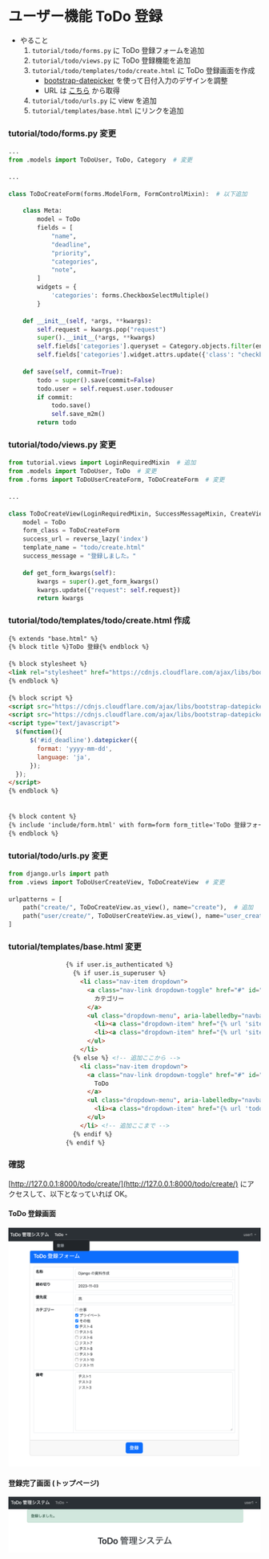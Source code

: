 #  ユーザー機能 ToDo 登録
* やること
  1. `tutorial/todo/forms.py` に ToDo 登録フォームを追加
  2. `tutorial/todo/views.py` に ToDo 登録機能を追加
  3. `tutorial/todo/templates/todo/create.html` に ToDo 登録画面を作成
     * [bootstrap-datepicker](https://bootstrap-datepicker.readthedocs.io/en/latest/index.html) を使って日付入力のデザインを調整
     * URL は [こちら](https://cdnjs.com/libraries/bootstrap-datepicker) から取得
  4. `tutorial/todo/urls.py` に view を追加
  5. `tutorial/templates/base.html` にリンクを追加


### tutorial/todo/forms.py 変更
```python
...
from .models import ToDoUser, ToDo, Category  # 変更

...

class ToDoCreateForm(forms.ModelForm, FormControlMixin):  # 以下追加

    class Meta:
        model = ToDo
        fields = [
            "name",
            "deadline",
            "priority",
            "categories",
            "note",
        ]
        widgets = {
            'categories': forms.CheckboxSelectMultiple()
        }

    def __init__(self, *args, **kwargs):
        self.request = kwargs.pop("request")
        super().__init__(*args, **kwargs)
        self.fields['categories'].queryset = Category.objects.filter(enabled=True)
        self.fields['categories'].widget.attrs.update({'class': "checkbox"})

    def save(self, commit=True):
        todo = super().save(commit=False)
        todo.user = self.request.user.todouser
        if commit:
            todo.save()
            self.save_m2m()
        return todo
```

### tutorial/todo/views.py 変更
```python
from tutorial.views import LoginRequiredMixin  # 追加
from .models import ToDoUser, ToDo  # 変更
from .forms import ToDoUserCreateForm, ToDoCreateForm  # 変更

...

class ToDoCreateView(LoginRequiredMixin, SuccessMessageMixin, CreateView):  # 以下追加
    model = ToDo
    form_class = ToDoCreateForm
    success_url = reverse_lazy('index')
    template_name = "todo/create.html"
    success_message = "登録しました。"

    def get_form_kwargs(self):
        kwargs = super().get_form_kwargs()
        kwargs.update({"request": self.request})
        return kwargs
```


### tutorial/todo/templates/todo/create.html 作成
```html
{% extends "base.html" %}
{% block title %}ToDo 登録{% endblock %}

{% block stylesheet %}
<link rel="stylesheet" href="https://cdnjs.cloudflare.com/ajax/libs/bootstrap-datepicker/1.10.0/css/bootstrap-datepicker.min.css" integrity="sha512-34s5cpvaNG3BknEWSuOncX28vz97bRI59UnVtEEpFX536A7BtZSJHsDyFoCl8S7Dt2TPzcrCEoHBGeM4SUBDBw==" crossorigin="anonymous" referrerpolicy="no-referrer" />
{% endblock %}

{% block script %}
<script src="https://cdnjs.cloudflare.com/ajax/libs/bootstrap-datepicker/1.10.0/js/bootstrap-datepicker.min.js" integrity="sha512-LsnSViqQyaXpD4mBBdRYeP6sRwJiJveh2ZIbW41EBrNmKxgr/LFZIiWT6yr+nycvhvauz8c2nYMhrP80YhG7Cw==" crossorigin="anonymous" referrerpolicy="no-referrer"></script>
<script src="https://cdnjs.cloudflare.com/ajax/libs/bootstrap-datepicker/1.10.0/locales/bootstrap-datepicker.ja.min.js" integrity="sha512-zI0UB5DgB1Bvvrob7MyykjmbEI4e6Qkf5Aq+VJow4nwRZrL2hYKGqRf6zgH3oBQUpxPLcF2IH5PlKrW6O3y3Qw==" crossorigin="anonymous" referrerpolicy="no-referrer"></script>
<script type="text/javascript">
  $(function(){
      $('#id_deadline').datepicker({
        format: 'yyyy-mm-dd',
        language: 'ja',
      });
  });
</script>
{% endblock %}


{% block content %}
{% include 'include/form.html' with form=form form_title='ToDo 登録フォーム' submit_btn_label='登録' csrf_token=csrf_token only %}
{% endblock %}

```


### tutorial/todo/urls.py 変更
```python
from django.urls import path
from .views import ToDoUserCreateView, ToDoCreateView  # 変更

urlpatterns = [
    path("create/", ToDoCreateView.as_view(), name="create"),  # 追加
    path("user/create/", ToDoUserCreateView.as_view(), name="user_create"),
]
```

### tutorial/templates/base.html 変更
```html
                {% if user.is_authenticated %}
                  {% if user.is_superuser %}
                    <li class="nav-item dropdown">
                      <a class="nav-link dropdown-toggle" href="#" id="navbarDropdownCategory" role="button" data-bs-toggle="dropdown" aria-expanded="false">
                        カテゴリー
                      </a>
                      <ul class="dropdown-menu", aria-labelledby="navbarDropdownCategory">
                        <li><a class="dropdown-item" href="{% url 'site_admin:category_list' %}">一覧</a></li>
                        <li><a class="dropdown-item" href="{% url 'site_admin:category_create' %}">登録</a></li>
                      </ul>
                    </li>
                  {% else %} <!-- 追加ここから -->
                    <li class="nav-item dropdown">
                      <a class="nav-link dropdown-toggle" href="#" id="navbarDropdownTodo" role="button" data-bs-toggle="dropdown" aria-expanded="false">
                        ToDo
                      </a>
                      <ul class="dropdown-menu", aria-labelledby="navbarDropdownTodo">
                        <li><a class="dropdown-item" href="{% url 'todo:create' %}">登録</a></li>
                      </ul>
                    </li> <!-- 追加ここまで -->
                  {% endif %}
                {% endif %}
```


### 確認
[http://127.0.0.1:8000/todo/create/](http://127.0.0.1:8000/todo/create/) にアクセスして、以下となっていれば OK。

#### ToDo 登録画面

![](../img/django_15.png)

#### 登録完了画面 (トップページ)

![](../img/django_16.png)

